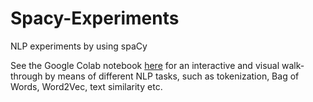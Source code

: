 # Spacy-Experiments
NLP experiments by using spaCy 

See the Google Colab notebook [here](https://github.com/SaikatPhys/Spacy-Experiments/blob/main/nlp-experiments.ipynb) for an interactive and visual walk-through by means of different NLP tasks, such as tokenization, Bag of Words, Word2Vec, text similarity etc.  
